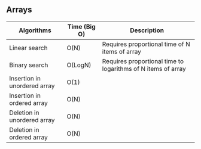 Arrays
---
|Algorithms | Time (Big O) | Description |
|-----------|--------------|--------------|
| Linear search | O(N)     |Requires proportional time of N items of array|
|Binary search| O(LogN) |Requires proportional time to logarithms of N items of array|
|Insertion in unordered array |O(1) ||
|Insertion in ordered array |O(N) ||
|Deletion in unordered array |O(N) ||
|Deletion in ordered array |O(N) ||
